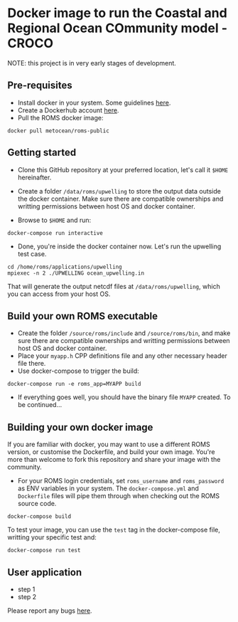# Docker image to run the Coastal and Regional Ocean COmmunity model - CROCO

NOTE: this project is in very early stages of development.  

## Pre-requisites

- Install docker in your system. Some guidelines [here](https://docs.docker.com/engine/installation/).
- Create a Dockerhub account [here](https://hub.docker.com/).
- Pull the ROMS docker image:
```
docker pull metocean/roms-public
```

## Getting started 

- Clone this GitHub repository at your preferred location, let's call it `$HOME` hereinafter.

- Create a folder `/data/roms/upwelling` to store the output data outside the docker container. Make sure there are compatible ownerships and writting permissions between host OS and docker container. 

- Browse to `$HOME` and run:

```
docker-compose run interactive
```

- Done, you're inside the docker container now. Let's run the upwelling test case. 
```
cd /home/roms/applications/upwelling
mpiexec -n 2 ./UPWELLING ocean_upwelling.in
```

That will generate the output netcdf files at `/data/roms/upwelling`, which you can access from your host OS. 

## Build your own ROMS executable

- Create the folder `/source/roms/include` and `/source/roms/bin`, and make sure there are compatible ownerships and writting permissions between host OS and docker container.
- Place your `myapp.h` CPP definitions file and any other necessary header file there. 
- Use docker-compose to trigger the build:

```
docker-compose run -e roms_app=MYAPP build
```

- If everything goes well, you should have the binary file `MYAPP` created. To be continued...

## Building your own docker image

If you are familiar with docker, you may want to use a different ROMS version, or customise the Dockerfile, and build your own image. You're more than welcome to fork this repository and share your image with the community. 

- For your ROMS login credentials, set `roms_username` and `roms_password` as ENV variables in your system. The `docker-compose.yml` and `Dockerfile` files will pipe them through when checking out the ROMS source code. 

```
docker-compose build
```

To test your image, you can use the `test` tag in the docker-compose file, writting your specific test and:

```
docker-compose run test
```

## User application

- step 1
- step 2

Please report any bugs [here](https://github.com/metocean/docker-roms-public/issues).
